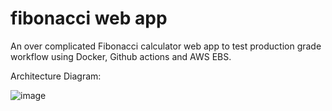 # fibonacci web app

An over complicated Fibonacci calculator web app to test production grade workflow using Docker, Github actions and AWS EBS.

Architecture Diagram:

![image](https://user-images.githubusercontent.com/73632896/212673366-a3f11915-896c-40fb-87ae-fef3e856c86c.png)
